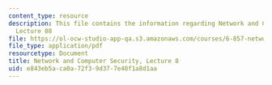 ```yaml
---
content_type: resource
description: This file contains the information regarding Network and Computer Security,
  Lecture 08
file: https://ol-ocw-studio-app-qa.s3.amazonaws.com/courses/6-857-network-and-computer-security-spring-2014/e843eb5aca0a72f39d377e40f1a8d1aa_MIT6_857S14_Lec08.pdf
file_type: application/pdf
resourcetype: Document
title: Network and Computer Security, Lecture 8
uid: e843eb5a-ca0a-72f3-9d37-7e40f1a8d1aa
---
```

